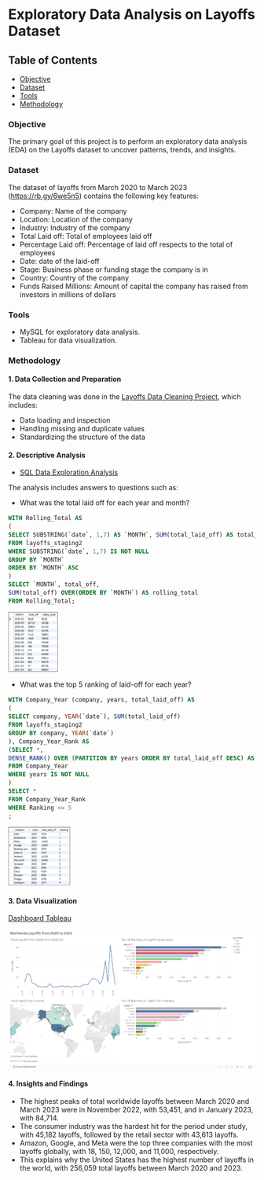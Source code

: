 # Exploratory Data Analysis on Layoffs Dataset

## Table of Contents
  - [Objective](#objective)
  - [Dataset](#dataset)
  - [Tools](#tools)
  - [Methodology](#methodology)
  
### Objective

The primary goal of this project is to perform an exploratory data analysis (EDA) on the Layoffs dataset to uncover patterns, trends, and insights.

### Dataset

The dataset of layoffs from March 2020 to March 2023 (https://rb.gy/6we5n5) contains the following key features:

- Company: Name of the company
- Location: Location of the company
- Industry: Industry of the company
- Total Laid off: Total of employees laid off
- Percentage Laid off: Percentage of laid off respects to the total of employees
- Date: date of the laid-off
- Stage: Business phase or funding stage the company is in
- Country: Country of the company
- Funds Raised Millions: Amount of capital the company has raised from investors in millions of dollars

### Tools
- MySQL for exploratory data analysis.
- Tableau for data visualization.

### Methodology

#### 1. Data Collection and Preparation

The data cleaning was done in the [Layoffs Data Cleaning Project](https://github.com/galaes/layoffs-data-cleaning/blob/3c1c60ecad47e0939bf8d2c2489d68079a5c21eb/README.md), which includes:
- Data loading and inspection
- Handling missing and duplicate values
- Standardizing the structure of the data   

#### 2. Descriptive Analysis

- [SQL Data Exploration Analysis](https://github.com/galaes/Layoffs-exploratory-data-analysis/blob/5c4220d79d1b81889677e050b667cb8d9a120657/Data%20Exploratory%20Analysis-%20Layoffs%20dataset.sql)

The analysis includes answers to questions such as:
- What was the total laid off for each year and month?

```sql
WITH Rolling_Total AS
(
SELECT SUBSTRING(`date`, 1,7) AS `MONTH`, SUM(total_laid_off) AS total_off
FROM layoffs_staging2
WHERE SUBSTRING(`date`, 1,7) IS NOT NULL
GROUP BY `MONTH`
ORDER BY `MONTH` ASC
)
SELECT `MONTH`, total_off,
SUM(total_off) OVER(ORDER BY `MONTH`) AS rolling_total
FROM Rolling_Total;
```
<img src="images/total_by_year_month.png" width="20%" alt="images">
  
- What was the top 5 ranking of laid-off for each year?

```sql
WITH Company_Year (company, years, total_laid_off) AS
(
SELECT company, YEAR(`date`), SUM(total_laid_off) 
FROM layoffs_staging2
GROUP BY company, YEAR(`date`)
), Company_Year_Rank AS
(SELECT *, 
DENSE_RANK() OVER (PARTITION BY years ORDER BY total_laid_off DESC) AS Ranking
FROM Company_Year
WHERE years IS NOT NULL
)
SELECT *
FROM Company_Year_Rank
WHERE Ranking <= 5
;
```
<img src="images/Ranking.png" width="25%" alt="images">

#### 3. Data Visualization

[Dashboard Tableau](https://public.tableau.com/views/WordlwideLayoffsfrom2020-2023/Dashboard1?:language=en-US&:sid=&:redirect=auth&:display_count=n&:origin=viz_share_link)

![images](images/Tableau.png)

#### 4. Insights and Findings

- The highest peaks of total worldwide layoffs between March 2020 and March 2023 were in November 2022, with 53,451, and in January 2023, with 84,714.
- The consumer industry was the hardest hit for the period under study, with 45,182 layoffs, followed by the retail sector with 43,613 layoffs.
- Amazon, Google, and Meta were the top three companies with the most layoffs globally, with 18, 150, 12,000, and 11,000, respectively.
- This explains why the United States has the highest number of layoffs in the world, with 256,059 total layoffs between March 2020 and 2023.
